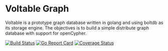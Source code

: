 # Voltable Graph

Voltable is a prototype graph database written in golang and using boltdb as its storage engine. The objectives is to build a simple distribute graph database with support for openCypher.

[![Build Status](https://travis-ci.org/voltable/graph.svg?branch=master)](https://travis-ci.org/voltable/graph)
[![Go Report Card](https://goreportcard.com/badge/github.com/voltable/graph)](https://goreportcard.com/report/github.com/voltable/graph) 
[![Coverage Status](https://coveralls.io/repos/github/voltable/graph/badge.svg?branch=master)](https://coveralls.io/github/voltable/graph?branch=master)

